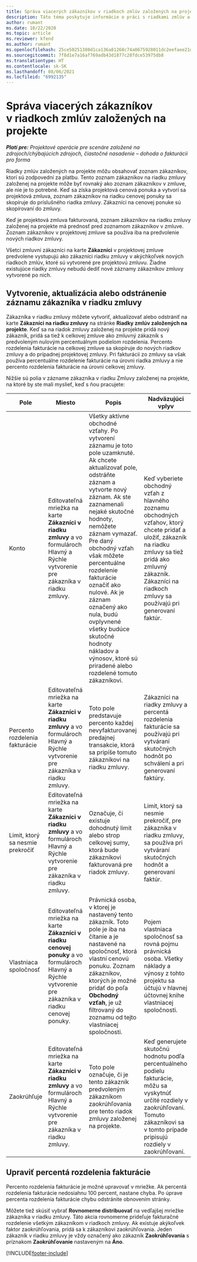 ```yaml
---
title: Správa viacerých zákazníkov v riadkoch zmlúv založených na projekte
description: Táto téma poskytuje informácie o práci s riadkami zmlúv a zmluvami, ktoré obsahujú viacerých zákazníkov.
author: rumant
ms.date: 10/22/2020
ms.topic: article
ms.reviewer: kfend
ms.author: rumant
ms.openlocfilehash: 25ce50251380d1ca136a81268c74a0675928011dc2eefaee21df83cdd62845a9
ms.sourcegitcommit: 7f8d1e7a16af769adb43d1877c28fdce53975db8
ms.translationtype: HT
ms.contentlocale: sk-SK
ms.lasthandoff: 08/06/2021
ms.locfileid: "6992135"
---
```

# <a name="manage-multiple-customers-on-project-based-contract-lines"></a>Správa viacerých zákazníkov v riadkoch zmlúv založených na projekte

_**Platí pre:** Projektové operácie pre scenáre založené na zdrojoch/chýbajúcich zdrojoch, čiastočné nasadenie – dohoda o fakturácii pro forma_

Riadky zmlúv založených na projekte môžu obsahovať zoznam zákazníkov, ktorí sú zodpovední za platbu. Tento zoznam zákazníkov na riadku zmluvy založenej na projekte môže byť rovnaký ako zoznam zákazníkov v zmluve, ale nie je to potrebné. Keď sa získa projektová cenová ponuka a vytvorí sa projektová zmluva, zoznam zákazníkov na riadku cenovej ponuky sa skopíruje do príslušného riadka zmluvy. Zákazníci na cenovej ponuke sú skopírovaní do zmluvy.

Keď je projektová zmluva fakturovaná, zoznam zákazníkov na riadku zmluvy založenej na projekte má prednosť pred zoznamom zákazníkov v zmluve. Zoznam zákazníkov v projektovej zmluve sa používa iba na predvolenie nových riadkov zmluvy.

Všetci zmluvní zákazníci na karte **Zákazníci** v projektovej zmluve predvolene vystupujú ako zákazníci riadku zmluvy v akýchkoľvek nových riadkoch zmlúv, ktoré sú vytvorené pre projektovú zmluvu. Žiadne existujúce riadky zmluvy nebudú dediť nové záznamy zákazníkov zmluvy vytvorené po nich.

## <a name="create-update-or-delete-a-contract-line-customer-record"></a>Vytvorenie, aktualizácia alebo odstránenie záznamu zákazníka v riadku zmluvy

Zákazníka v riadku zmluvy môžete vytvoriť, aktualizovať alebo odstrániť na karte **Zákazníci na riadku zmluvy** na stránke **Riadky zmlúv založených na projekte**. Keď sa na riadok zmluvy založenej na projekte pridá nový zákazník, pridá sa tiež k celkovej zmluve ako zmluvný zákazník s predvoleným nulovým percentuálnym podielom rozdelenia. Percento rozdelenia fakturácie na celkovej zmluve sa skopíruje do nových riadkov zmluvy a do prípadnej projektovej zmluvy. Pri fakturácii zo zmluvy sa však používa percentuálne rozdelenie fakturácie na úrovni riadka zmluvy a nie percento rozdelenia fakturácie na úrovni celkovej zmluvy. 

Nižšie sú polia v zázname zákazníka v riadku Zmluvy založenej na projekte, na ktoré by ste mali myslieť, keď s ňou pracujete:

| Pole | Miesto | Popis | Nadväzujúci vplyv |
| --- | --- | --- | --- |
| Konto | Editovateľná mriežka na karte **Zákazníci v riadku zmluvy** a vo formulároch Hlavný a Rýchle vytvorenie pre zákazníka v riadku zmluvy. | Všetky aktívne obchodné vzťahy. Po vytvorení záznamu je toto pole uzamknuté. Ak chcete aktualizovať pole, odstráňte záznam a vytvorte nový záznam. Ak ste zaznamenali nejaké skutočné hodnoty, nemôžete záznam vymazať. Pre daný obchodný vzťah však môžete percentuálne rozdelenie fakturácie označiť ako nulové. Ak je záznam označený ako nula, budú ovplyvnené všetky budúce skutočné hodnoty nákladov a výnosov, ktoré sú priradené alebo rozdelené tomuto zákazníkovi. | Keď vyberiete obchodný vzťah z hlavného zoznamu obchodných vzťahov, ktorý chcete pridať a uložiť, zákazník na riadku zmluvy sa tiež pridá ako zmluvný zákazník. Zákazníci na riadkoch zmluvy sa používajú pri generovaní faktúr. |
| Percento rozdelenia fakturácie | Editovateľná mriežka na karte **Zákazníci v riadku zmluvy** a vo formulároch Hlavný a Rýchle vytvorenie pre zákazníka v riadku zmluvy. | Toto pole predstavuje percento každej nevyfakturovanej predajnej transakcie, ktorá sa pripíše tomuto zákazníkovi na riadku zmluvy. | Zákazníci na riadky zmluvy a percentá rozdelenia fakturácie sa používajú pri vytváraní skutočných hodnôt po schválení a pri generovaní faktúry. |
| Limit, ktorý sa nesmie prekročiť | Editovateľná mriežka na karte **Zákazníci v riadku zmluvy** a vo formulároch Hlavný a Rýchle vytvorenie pre zákazníka v riadku zmluvy. | Označuje, či existuje dohodnutý limit alebo strop celkovej sumy, ktorá bude zákazníkovi fakturovaná pre riadok zmluvy. | Limit, ktorý sa nesmie prekročiť, pre zákazníka v riadku zmluvy, sa používa pri vytváraní skutočných hodnôt a generovaní faktúr. |
| Vlastniaca spoločnosť | Editovateľná mriežka na karte **Zákazníci v riadku cenovej ponuky** a vo formulároch Hlavný a Rýchle vytvorenie pre zákazníka v riadku cenovej ponuky. | Právnická osoba, v ktorej je nastavený tento zákazník. Toto pole je iba na čítanie a je nastavené na spoločnosť, ktorá vlastní cenovú ponuku. Zoznam zákazníkov, ktorých je možné pridať do poľa **Obchodný vzťah**, je už filtrovaný do zoznamu od tejto vlastniacej spoločnosti. | Pojem vlastniaca spoločnosť sa rovná pojmu právnická osoba. Všetky náklady a výnosy z tohto projektu sa účtujú v hlavnej účtovnej knihe vlastniacej spoločnosti. |
| Zaokrúhľuje | Editovateľná mriežka na karte **Zákazníci v riadku zmluvy** a vo formulároch Hlavný a Rýchle vytvorenie pre zákazníka v riadku zmluvy. | Toto pole označuje, či je tento zákazník predvoleným zákazníkom zaokrúhľovania pre tento riadok zmluvy založenej na projekte. | Keď generujete skutočnú hodnotu podľa percentuálneho podielu fakturácie, môžu sa vyskytnúť určité rozdiely v zaokrúhľovaní. Tomuto zákazníkovi sa v tomto prípade pripisujú rozdiely v zaokrúhľovaní. |

## <a name="edit-billing-split-percentages"></a>Upraviť percentá rozdelenia fakturácie

Percento rozdelenia fakturácie je možné upravovať v mriežke. Ak percentá rozdelenia fakturácie nedosiahnu 100 percent, nastane chyba. Po úprave percenta rozdelenia fakturácie chybu odstránite obnovením stránky.

Môžete tiež skúsiť vybrať **Rovnomerne distribuovať** na vedľajšej mriežke zákazníka v riadku zmluvy. Táto akcia rovnomerne prideľuje fakturačné rozdelenie všetkým zákazníkom v riadkoch zmluvy. Ak existuje akýkoľvek faktor zaokrúhľovania, pridá sa k zákazníkovi zaokrúhľovania. Jeden zákazník v riadku zmluvy je vždy označený ako zákazník **Zaokrúhľovania** s príznakom **Zaokrúhľovanie** nastaveným na **Áno**.


[!INCLUDE[footer-include](../includes/footer-banner.md)]